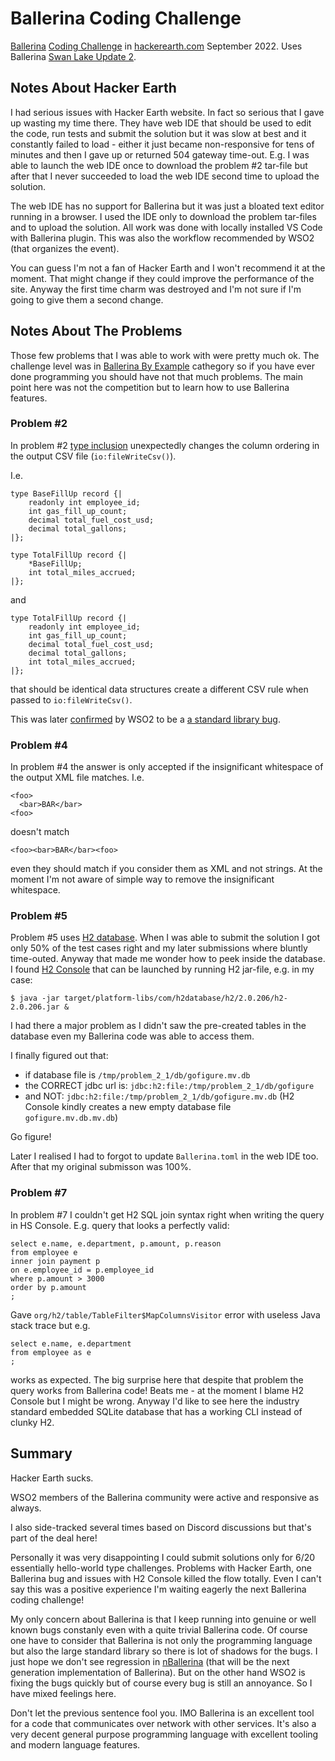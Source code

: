 # Ballerina Coding Challenge

[Ballerina](https://ballerina.io/) [Coding Challenge](https://www.hackerearth.com/challenges/competitive/ballerina-coding-challenge/) in [hackerearth.com](https://www.hackerearth.com/challenges/) September 2022. Uses Ballerina [Swan Lake Update 2](https://ballerina.io/downloads/swan-lake-release-notes/swan-lake-2201.2.0).

## Notes About Hacker Earth

I had serious issues with Hacker Earth website. In fact so serious that I gave up wasting my time there. They have web IDE that should be used to edit the code, run tests and submit the solution but it was slow at best and it constantly failed to load - either it just became non-responsive for tens of minutes and then I gave up or returned 504 gateway time-out. E.g. I was able to launch the web IDE once to download the problem #2 tar-file but after that I never succeeded to load the web IDE second time to upload the solution.

The web IDE has no support for Ballerina but it was just a bloated text editor running in a browser. I used the IDE only to download the problem tar-files and to upload the solution. All work was done with locally installed VS Code with Ballerina plugin. This was also the workflow recommended by WSO2 (that organizes the event).

You can guess I'm not a fan of Hacker Earth and I won't recommend it at the moment. That might change if they could improve the performance of the site. Anyway the first time charm was destroyed and I'm not sure if I'm going to give them a second change.

## Notes About The Problems

Those few problems that I was able to work with were pretty much ok. The challenge level was in [Ballerina By Example](https://ballerina.io/learn/by-example/) cathegory so if you have ever done programming you should have not that much problems. The main point here was not the competition but to learn how to use Ballerina features.

### Problem #2

In problem #2 [type inclusion](https://ballerina.io/learn/by-example/type-inclusion-for-records/) unexpectedly changes the column ordering in the output CSV file (`io:fileWriteCsv()`).

I.e.

```
type BaseFillUp record {|
    readonly int employee_id;
    int gas_fill_up_count;
    decimal total_fuel_cost_usd;
    decimal total_gallons;
|};

type TotalFillUp record {|
    *BaseFillUp;
    int total_miles_accrued;
|};
```

and

```
type TotalFillUp record {|
    readonly int employee_id;
    int gas_fill_up_count;
    decimal total_fuel_cost_usd;
    decimal total_gallons;
    int total_miles_accrued;
|};
```

that should be identical data structures create a different CSV rule when passed to `io:fileWriteCsv()`.

This was later [confirmed](https://stackoverflow.com/q/73812379/272735) by WSO2 to be a [a standard library bug](https://github.com/ballerina-platform/ballerina-standard-library/issues/3399).

### Problem #4

In problem #4 the answer is only accepted if the insignificant whitespace of the output XML file matches. I.e.

```
<foo>
  <bar>BAR</bar>
<foo>
```

doesn't match

```
<foo><bar>BAR</bar><foo>
```

even they should match if you consider them as XML and not strings. At the moment I'm not aware of simple way to remove the insignificant whitespace.

### Problem #5

Problem #5 uses [H2 database](http://www.h2database.com/). When I was able to submit the solution I got only 50% of the test cases right and my later submissions where bluntly time-outed. Anyway that made me wonder how to peek inside the database. I found [H2 Console](http://www.h2database.com/html/tutorial.html#tutorial_starting_h2_console) that can be launched by running H2 jar-file, e.g. in my case:

```
$ java -jar target/platform-libs/com/h2database/h2/2.0.206/h2-2.0.206.jar &
```

I had there a major problem as I didn't saw the pre-created tables in the database even my Ballerina code was able to access them.

I finally figured out that:

* if database file is `/tmp/problem_2_1/db/gofigure.mv.db`
* the CORRECT jdbc url is: `jdbc:h2:file:/tmp/problem_2_1/db/gofigure`
* and NOT: `jdbc:h2:file:/tmp/problem_2_1/db/gofigure.mv.db` (H2 Console kindly creates a new empty database file `gofigure.mv.db.mv.db`)

Go figure!

Later I realised I had to forgot to update `Ballerina.toml` in the web IDE too. After that my original submisson was 100%.

### Problem #7

In problem #7 I couldn't get H2 SQL join syntax right when writing the query in HS Console. E.g. query that looks a perfectly valid:

```
select e.name, e.department, p.amount, p.reason
from employee e
inner join payment p 
on e.employee_id = p.employee_id
where p.amount > 3000
order by p.amount
;
```

Gave `org/h2/table/TableFilter$MapColumnsVisitor` error with useless Java stack trace but e.g.

```
select e.name, e.department
from employee as e
;
```

works as expected. The big surprise here that despite that problem the query works from Ballerina code! Beats me - at the moment I blame H2 Console but I might be wrong. Anyway I'd like to see here the industry standard embedded SQLite database that has a working CLI instead of clunky H2.

## Summary

Hacker Earth sucks.

WSO2 members of the Ballerina community were active and responsive as always.

I also side-tracked several times based on Discord discussions but that's part of the deal here!

Personally it was very disappointing I could submit solutions only for 6/20 essentially hello-world type challenges. Problems with Hacker Earth, one Ballerina bug and issues with H2 Console killed the flow totally. Even I can't say this was a positive experience I'm waiting eagerly the next Ballerina coding challenge!

My only concern about Ballerina is that I keep running into genuine or well known bugs constanly even with a quite trivial Ballerina code. Of course one have to consider that Ballerina is not only the programming language but also the large standard library so there is lot of shadows for the bugs. I just hope we don't see regression in [nBallerina](https://github.com/ballerina-platform/nballerina#readme) (that will be the next generation implementation of Ballerina). But on the other hand WSO2 is fixing the bugs quickly but of course every bug is still an annoyance. So I have mixed feelings here.

Don't let the previous sentence fool you. IMO Ballerina is an excellent tool for a code that communicates over network with other services. It's also a very decent general purpose programming language with excellent tooling and modern language features.
